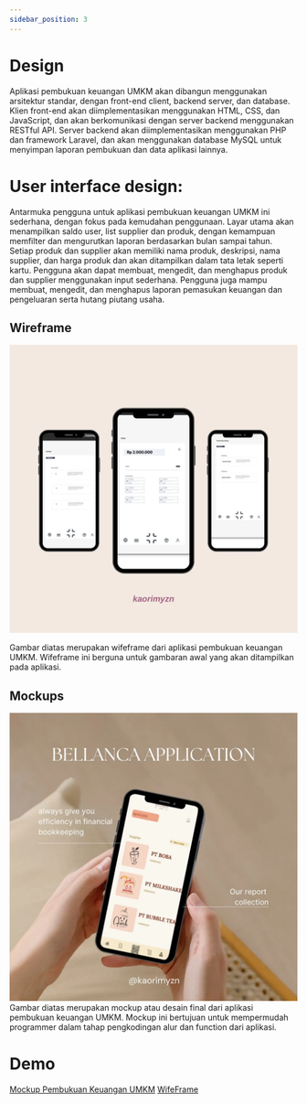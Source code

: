 ```yaml
---
sidebar_position: 3
---
```


# Design

Aplikasi pembukuan keuangan UMKM akan dibangun menggunakan arsitektur standar, dengan front-end client, backend server, dan database. Klien front-end akan diimplementasikan menggunakan HTML, CSS, dan JavaScript, dan akan berkomunikasi dengan server backend menggunakan RESTful API. Server backend akan diimplementasikan menggunakan PHP dan framework Laravel, dan akan menggunakan database MySQL untuk menyimpan laporan pembukuan dan data aplikasi lainnya.

# User interface design:

Antarmuka pengguna untuk aplikasi pembukuan keuangan UMKM ini sederhana, dengan fokus pada kemudahan penggunaan. Layar utama akan menampilkan saldo user, list supplier dan produk, dengan kemampuan memfilter dan mengurutkan laporan berdasarkan bulan sampai tahun. Setiap produk dan supplier akan memiliki nama produk, deskripsi, nama supplier, dan harga produk dan akan ditampilkan dalam tata letak seperti kartu. Pengguna akan dapat membuat, mengedit, dan menghapus produk dan supplier menggunakan input sederhana. Pengguna juga mampu membuat, mengedit, dan menghapus laporan pemasukan keuangan dan pengeluaran serta hutang piutang usaha.

## Wireframe

![1](./img/wifeframe.webp)

Gambar diatas merupakan wifeframe dari aplikasi pembukuan keuangan UMKM. Wifeframe ini berguna untuk gambaran awal yang akan ditampilkan pada aplikasi. 

## Mockups


![2](./img/mockup.webp)
Gambar diatas merupakan mockup atau desain final dari aplikasi pembukuan keuangan UMKM. Mockup ini bertujuan untuk mempermudah programmer dalam tahap pengkodingan alur dan function dari aplikasi.

# Demo
[Mockup Pembukuan Keuangan UMKM](https://www.figma.com/file/wFfcgxi3dVqlnqV700rZn5/UTS_GIA?node-id=0%3A1&t=7cY9s6XzIjrIipFr-0)
[WifeFrame](https://www.figma.com/file/0WjLSPbN2JeraiW7XZTWfA/Userflow%2C-SiteMap%2C-Wireframe_Agia?node-id=0%3A1&t=b9iFsNxs29xlfH8A-0)